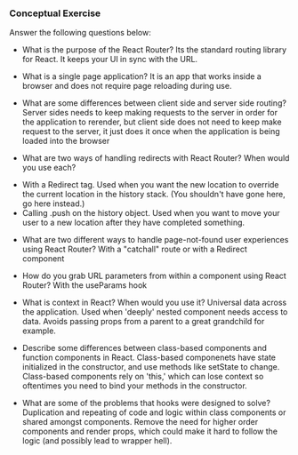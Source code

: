 ### Conceptual Exercise

Answer the following questions below:

- What is the purpose of the React Router?
Its the standard routing library for React.  It keeps your UI in sync with the URL.

- What is a single page application?
It  is an app that works inside a browser and does not require page reloading during use. 

- What are some differences between client side and server side routing?
Server sides needs to keep making requests to the server in order for the application to rerender, but client side does not need to keep make request to the server, it just does it once when the application is being loaded into the browser

- What are two ways of handling redirects with React Router? When would you use each?
* With a Redirect tag. Used when you want the new location to override the current location in the history stack. (You shouldn't have gone here, go here instead.)
* Calling .push on the history object. Used when you want to move your user to a new location after they have completed something.

- What are two different ways to handle page-not-found user experiences using React Router? 
With a "catchall" route or with a Redirect component

- How do you grab URL parameters from within a component using React Router?
With the useParams hook

- What is context in React? When would you use it?
Universal data across the application. Used when 'deeply' nested component needs access to data. Avoids passing props from a parent to a great grandchild for example.

- Describe some differences between class-based components and function
  components in React.
Class-based componenets have state initialized in the constructor, and use methods like setState to change. Class-based components rely on 'this,' which can lose context so oftentimes you need to bind your methods in the constructor.

- What are some of the problems that hooks were designed to solve?
Duplication and repeating of code and logic within class components or shared amongst components.
Remove the need for higher order components and render props, which could make it hard to follow the logic (and possibly lead to wrapper hell).
